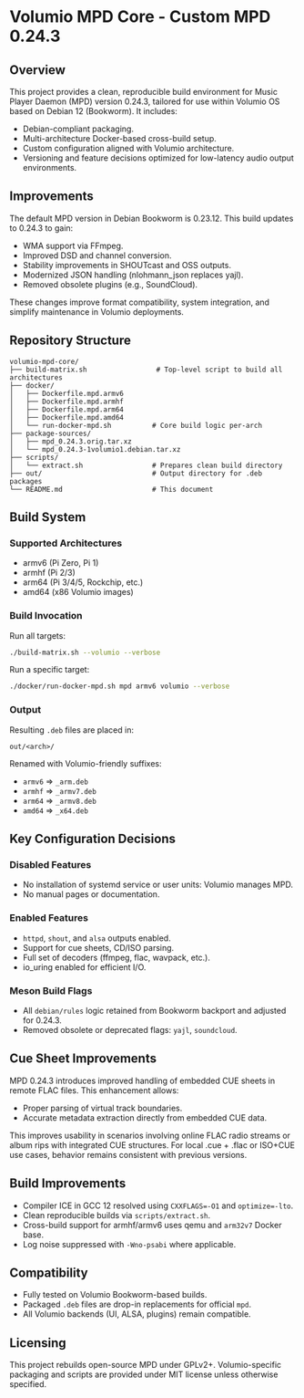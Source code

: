 # Volumio MPD Core - Custom MPD 0.24.3

## Overview
This project provides a clean, reproducible build environment for Music Player Daemon (MPD) version 0.24.3, tailored for use within Volumio OS based on Debian 12 (Bookworm). It includes:

- Debian-compliant packaging.
- Multi-architecture Docker-based cross-build setup.
- Custom configuration aligned with Volumio architecture.
- Versioning and feature decisions optimized for low-latency audio output environments.

## Improvements
The default MPD version in Debian Bookworm is 0.23.12. This build updates to 0.24.3 to gain:

- WMA support via FFmpeg.
- Improved DSD and channel conversion.
- Stability improvements in SHOUTcast and OSS outputs.
- Modernized JSON handling (nlohmann_json replaces yajl).
- Removed obsolete plugins (e.g., SoundCloud).

These changes improve format compatibility, system integration, and simplify maintenance in Volumio deployments.

## Repository Structure

```
volumio-mpd-core/
├── build-matrix.sh                 # Top-level script to build all architectures
├── docker/
│   ├── Dockerfile.mpd.armv6
│   ├── Dockerfile.mpd.armhf
│   ├── Dockerfile.mpd.arm64
│   ├── Dockerfile.mpd.amd64
│   └── run-docker-mpd.sh          # Core build logic per-arch
├── package-sources/
│   ├── mpd_0.24.3.orig.tar.xz
│   └── mpd_0.24.3-1volumio1.debian.tar.xz
├── scripts/
│   └── extract.sh                 # Prepares clean build directory
├── out/                           # Output directory for .deb packages
└── README.md                      # This document
```

## Build System

### Supported Architectures
- armv6 (Pi Zero, Pi 1)
- armhf (Pi 2/3)
- arm64 (Pi 3/4/5, Rockchip, etc.)
- amd64 (x86 Volumio images)

### Build Invocation
Run all targets:
```bash
./build-matrix.sh --volumio --verbose
```

Run a specific target:
```bash
./docker/run-docker-mpd.sh mpd armv6 volumio --verbose
```

### Output
Resulting `.deb` files are placed in:
```
out/<arch>/
```
Renamed with Volumio-friendly suffixes:
- `armv6` => `_arm.deb`
- `armhf` => `_armv7.deb`
- `arm64` => `_armv8.deb`
- `amd64` => `_x64.deb`

## Key Configuration Decisions

### Disabled Features
- No installation of systemd service or user units: Volumio manages MPD.
- No manual pages or documentation.

### Enabled Features
- `httpd`, `shout`, and `alsa` outputs enabled.
- Support for cue sheets, CD/ISO parsing.
- Full set of decoders (ffmpeg, flac, wavpack, etc.).
- io_uring enabled for efficient I/O.

### Meson Build Flags
- All `debian/rules` logic retained from Bookworm backport and adjusted for 0.24.3.
- Removed obsolete or deprecated flags: `yajl`, `soundcloud`.

## Cue Sheet Improvements
MPD 0.24.3 introduces improved handling of embedded CUE sheets in remote FLAC files. This enhancement allows:

- Proper parsing of virtual track boundaries.
- Accurate metadata extraction directly from embedded CUE data.

This improves usability in scenarios involving online FLAC radio streams or album rips with integrated CUE structures. For local .cue + .flac or ISO+CUE use cases, behavior remains consistent with previous versions.

## Build Improvements

- Compiler ICE in GCC 12 resolved using `CXXFLAGS=-O1` and `optimize=-lto`.
- Clean reproducible builds via `scripts/extract.sh`.
- Cross-build support for armhf/armv6 uses qemu and `arm32v7` Docker base.
- Log noise suppressed with `-Wno-psabi` where applicable.

## Compatibility
- Fully tested on Volumio Bookworm-based builds.
- Packaged `.deb` files are drop-in replacements for official `mpd`.
- All Volumio backends (UI, ALSA, plugins) remain compatible.

## Licensing
This project rebuilds open-source MPD under GPLv2+. Volumio-specific packaging and scripts are provided under MIT license unless otherwise specified.

